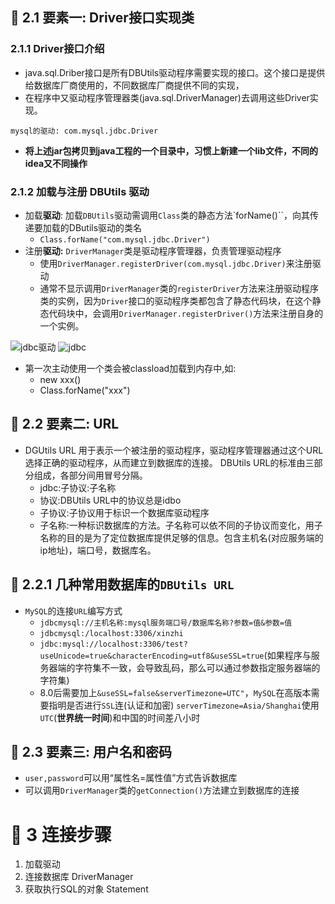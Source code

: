 ## &#127800; 2.1 要素一: Driver接口实现类
### 2.1.1 Driver接口介绍
- java.sql.Driber接口是所有DBUtils驱动程序需要实现的接口。这个接口是提供给数据库厂商使用的，不同数据库厂商提供不同的实现，
- 在程序中又驱动程序管理器类(java.sql.DriverManager)去调用这些Driver实现。
```
mysql的驱动: com.mysql.jdbc.Driver
```
- **将上述jar包拷贝到java工程的一个目录中，习惯上新建一个lib文件，不同的idea又不同操作**

### 2.1.2 加载与注册 DBUtils 驱动
- 加载**驱动**: 加载`DBUtils`驱动需调用`Class`类的静态方法`forName()``，向其传递要加载的DButils驱动的类名
  - `Class.forName("com.mysql.jdbc.Driver")`
- 注册**驱动:** `DriverManager`类是驱动程序管理器，负责管理驱动程序
  - 使用`DriverManager.registerDriver(com.mysql.jdbc.Driver)`来注册驱动
  - 通常不显示调用`DriverManager`类的`registerDriver`方法来注册驱动程序类的实例，因为`Driver`接口的驱动程序类都包含了静态代码块，在这个静态代码块中，会调用`DriverManager.registerDriver()`方法来注册自身的一个实例。
  
![jdbc驱动](http://lc-dDwI9S44.cn-n1.lcfile.com/673480481a3b3984e2da.png/jdbc%E9%A9%B1%E5%8A%A8.png)
![jdbc](http://lc-dDwI9S44.cn-n1.lcfile.com/51d42acff74e4082ba0c.png/jdbc.png)
- 第一次主动使用一个类会被classload加载到内存中,如:
  - new xxx()
  - Class.forName("xxx")
  
## &#127800; 2.2 要素二: URL

- DGUtils URL 用于表示一个被注册的驱动程序，驱动程序管理器通过这个URL选择正确的驱动程序，从而建立到数据库的连接。 DBUtils URL的标准由三部分组成，各部分间用冒号分隔。
  - jdbc:子协议:子名称
  - 协议:DBUtils URL中的协议总是idbo
  - 子协议:子协议用于标识一个数据库驱动程序
  - 子名称:一种标识数据库的方法。子名称可以依不同的子协议而变化，用子名称的目的是为了定位数据库提供足够的信息。包含主机名(对应服务端的ip地址)，端口号，数据库名。
  
## &#127800; 2.2.1 几种常用数据库的`DBUtils URL`
- `MySQL`的连接`URL`编写方式
  - `jdbcmysql://主机名称:mysql服务端口号/数据库名称?参数=值&参数=值` 
  - `jdbcmysql:/localhost:3306/xinzhi`
  - `jdbc:mysql://localhost:3306/test?useUnicode=true&characterEncoding=utf8&useSSL=true`(如果程序与服务器端的字符集不一致，会导致乱码，那么可以通过参数指定服务器端的字符集)
  - 8.0后需要加上`&useSSL=false&serverTimezone=UTC"`，`MySQL`在高版本需要指明是否进行`SSL`连(认证和加密) `serverTimezone=Asia/Shanghai`使用`UTC`(**世界统一时间**)和中国的时间差八小时
    
## &#127800; 2.3 要素三: 用户名和密码
- `user,password`可以用“属性名=属性值”方式告诉数据库
- 可以调用`DriverManager`类的`getConnection()`方法建立到数据库的连接

# &#127800; 3 连接步骤
1. 加载驱动
2. 连接数据库 DriverManager
3. 获取执行SQL的对象 Statement